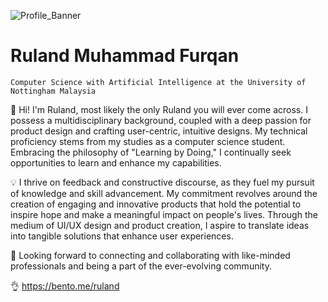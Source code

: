 ![Profile_Banner](https://user-images.githubusercontent.com/64399691/212365650-a581fae7-75dd-4731-9324-f1b4845c8df0.png)
# **Ruland Muhammad Furqan**  
`Computer Science with Artificial Intelligence at the University of Nottingham Malaysia` 
  
👋 Hi! I'm Ruland, most likely the only Ruland you will ever come across. I possess a multidisciplinary background, coupled with a deep passion for product design and crafting user-centric, intuitive designs. My technical proficiency stems from my studies as a computer science student. Embracing the philosophy of "Learning by Doing," I continually seek opportunities to learn and enhance my capabilities.

💡 I thrive on feedback and constructive discourse, as they fuel my pursuit of knowledge and skill advancement. My commitment revolves around the creation of engaging and innovative products that hold the potential to inspire hope and make a meaningful impact on people's lives. Through the medium of UI/UX design and product creation, I aspire to translate ideas into tangible solutions that enhance user experiences.

🤝 Looking forward to connecting and collaborating with like-minded professionals and being a part of the ever-evolving community.

👌 https://bento.me/ruland

<!---
- [LinkedIn](https://www.linkedin.com/in/ruland-muhammad-furqan/)
- [GitHub](https://github.com/ruland39)
- [Behance](https://www.behance.net/rulandfurqan1)
- [Dribbble](https://dribbble.com/ruland39)
- [Contra]()
- [Portfolio]()
- [Zaap](https://zaap.bio/ruland39)
- [wlo](https://wlo.link/@ruland39 ) 

--->

<!---
ruland39/ruland39 is a ✨ special ✨ repository because its `README.md` (this file) appears on your GitHub profile.
You can click the Preview link to take a look at your changes.
--->
